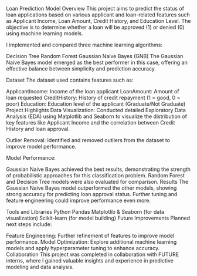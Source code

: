 Loan Prediction Model
Overview
This project aims to predict the status of loan applications based on various applicant and loan-related features such as Applicant Income, Loan Amount, Credit History, and Education Level. The objective is to determine whether a loan will be approved (1) or denied (0) using machine learning models.

I implemented and compared three machine learning algorithms:

Decision Tree
Random Forest
Gaussian Naive Bayes (GNB)
The Gaussian Naive Bayes model emerged as the best performer in this case, offering an effective balance between simplicity and prediction accuracy.

Dataset
The dataset used contains features such as:

ApplicantIncome: Income of the loan applicant
LoanAmount: Amount of loan requested
CreditHistory: History of credit repayment (1 = good, 0 = poor)
Education: Education level of the applicant (Graduate/Not Graduate)
Project Highlights
Data Visualization: Conducted detailed Exploratory Data Analysis (EDA) using Matplotlib and Seaborn to visualize the distribution of key features like Applicant Income and the correlation between Credit History and loan approval.

Outlier Removal: Identified and removed outliers from the dataset to improve model performance.

Model Performance:

Gaussian Naive Bayes achieved the best results, demonstrating the strength of probabilistic approaches for this classification problem.
Random Forest and Decision Tree models were also evaluated for comparison.
Results
The Gaussian Naive Bayes model outperformed the other models, showing strong accuracy for predicting loan approval status. Further tuning and feature engineering could improve performance even more.

Tools and Libraries
Python
Pandas
Matplotlib & Seaborn (for data visualization)
Scikit-learn (for model building)
Future Improvements
Planned next steps include:

Feature Engineering: Further refinement of features to improve model performance.
Model Optimization: Explore additional machine learning models and apply hyperparameter tuning to enhance accuracy.
Collaboration
This project was completed in collaboration with FUTURE interns, where I gained valuable insights and experience in predictive modeling and data analysis.
